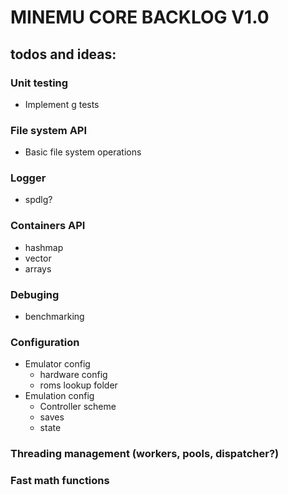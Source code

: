 # MINEMU CORE BACKLOG V1.0

## todos and ideas:
### Unit testing
- Implement g tests

### File system API
- Basic file system operations

### Logger
- spdlg?

### Containers API
- hashmap
- vector
- arrays

### Debuging
- benchmarking

### Configuration
- Emulator config
    - hardware config
    - roms lookup folder
- Emulation config
    - Controller scheme
    - saves
    - state

### Threading management (workers, pools, dispatcher?)

### Fast math functions